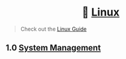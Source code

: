 <div align='center'>

# 🐧 [Linux](README.md)

</div>

> Check out the [Linux Guide](https://dr0.ch/docs/linux-guide-10ed.pdf)

## 1.0 [System Management](domian01.md)
